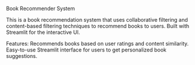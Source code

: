 Book Recommender System

This is a book recommendation system that uses collaborative filtering and content-based filtering techniques to recommend books to users. Built with Streamlit for the interactive UI.

Features:
Recommends books based on user ratings and content similarity.
Easy-to-use Streamlit interface for users to get personalized book suggestions.
